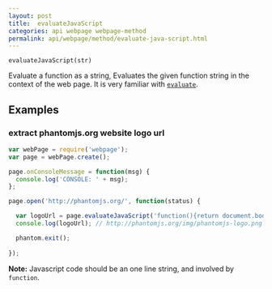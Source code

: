 ```yaml
---
layout: post
title:  evaluateJavaScript
categories: api webpage webpage-method
permalink: api/webpage/method/evaluate-java-script.html
---
```


`evaluateJavaScript(str)`

Evaluate a function as a string,
Evaluates the given function string in the context of the web page. It is very familiar with [`evaluate`](http://phantomjs.org/api/webpage/method/evaluate.html).

## Examples

### extract phantomjs.org website logo url

```javascript
var webPage = require('webpage');
var page = webPage.create();

page.onConsoleMessage = function(msg) {
  console.log('CONSOLE: ' + msg);
};

page.open('http://phantomjs.org/', function(status) {

  var logoUrl = page.evaluateJavaScript('function(){return document.body.querySelector("img").src;}');
  console.log(logoUrl); // http://phantomjs.org/img/phantomjs-logo.png

  phantom.exit();
  
});
```

**Note:** Javascript code should be an one line string, and involved by `function`.







